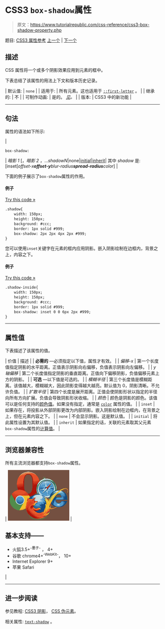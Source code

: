 # CSS3 `box-shadow`属性

> 原文：<https://www.tutorialrepublic.com/css-reference/css3-box-shadow-property.php>

题目: [CSS3 属性参考](css3-properties.php) [上一个](css-bottom-property.php) | [下一个](css3-box-sizing-property.php)

## 描述

CSS 属性将一个或多个阴影效果应用到元素的框中。

下表总结了该属性的用法上下文和版本历史记录。

| 默认值: | `none` |
| 适用于: | 所有元素。这也适用于 [`::first-letter`](../css-tutorial/css-pseudo-elements.php#first-letter) 。 |
| 继承的: | 不 |
| 可制作动画: | 是的。 [*见*](css-animatable-properties.php)*。* |
| 版本: | CSS3 中的新功能 |

* * *

## 句法

属性的语法如下所示:

| 

```
box-shadow: 
```

 | *暗影 1* [，*暗影 2* ，...*shadowN*&#124;none&#124;[initial](../definitions.php#initial)&#124;[inherit](../definitions.php#inherit)&#124;
其中 *shadow* 是: [inset[*offset-x**offset-y**blur-radius**spread-radius**color*] |

下面的例子展示了`box-shadow`属性的作用。

#### 例子

[Try this code »](../codelab.php?topic=css3&file=box-shadow-property "Try this code using online Editor")

```
.shadow{
    width: 150px;
    height: 150px;
    background: #ccc;
    border: 1px solid #999;
    box-shadow: 2px 2px 4px 2px #999;
}
```

您可以使用`inset`关键字在元素的框内应用阴影。嵌入阴影绘制在边框内，背景之上，内容之下。

#### 例子

[Try this code »](../codelab.php?topic=css3&file=box-shadow-property "Try this code using online Editor")

```
.shadow-inside{
    width: 150px;
    height: 150px;
    background: #ccc;
    border: 1px solid #999;
    box-shadow: inset 0 0 6px 2px #999;
}
```

* * *

## 属性值

下表描述了该属性的值。

| 价值 | 描述 |
| **必需的** —必须指定以下值，属性才有效。 |
| *偏移-x* | 第一个长度值指定阴影的水平距离。正值表示阴影向右偏移，负值表示阴影向左偏移。 |
| *y 轴偏移* | 第二个长度值指定阴影的垂直距离。正值向下偏移阴影，负值偏移元素上方的阴影。 |
| **可选** —以下值是可选的。 |
| *模糊半径* | 第三个长度值是模糊距离。该值越大，模糊越大，因此阴影变得越大越亮。默认值为 0，阴影清晰。不允许负值。 |
| *扩散半径* | 第四个长度是展开距离。正值会使阴影形状以指定的半径向所有方向扩展。负值会导致阴影形状收缩。 |
| *颜色* | 颜色是阴影的颜色。该值可以是任何支持的[颜色值](css-color-values.php)。如果没有指定，通常是 [`color`](css-color-property.php) 属性的值。 |
| `inset` | 如果存在，将投影从外部阴影更改为内部阴影。嵌入阴影绘制在边框内，在背景之上，但在元素内容之下。 |
| `none` | 不会显示阴影。这是默认值。 |
| `initial` | 将此属性设置为其默认值。 |
| `inherit` | 如果指定的话，关联的元素取其父元素`box-shadow`属性的[计算值](../definitions.php#computed-value)。 |

* * *

## 浏览器兼容性

所有主流浏览器都支持`box-shadow`属性。

| ![Browsers Icon](img/e9331123c77668c1832e541c2fca1002.png) | 

## 基本支持——

*   火狐3.5+<sup class="badge">-墨子-</sup> ， 4+
*   谷歌 chrome4+<sup class="badge">-WebKit-</sup>， 10+
*   Internet Explorer 9+
*   苹果 Safari

 |

* * *

## 进一步阅读

参见教程: [CSS3 阴影](../css-tutorial/css3-drop-shadows.php)， [CSS 伪元素](../css-tutorial/css-pseudo-elements.php)。

相关属性: [`text-shadow`](css3-text-shadow-property.php) 。
